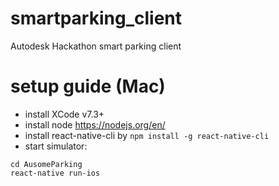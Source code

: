 # smartparking_client
Autodesk Hackathon smart parking client

# setup guide (Mac)
- install XCode v7.3+
- install node https://nodejs.org/en/
- install react-native-cli by `npm install -g react-native-cli`
- start simulator:
```
cd AusomeParking
react-native run-ios
```
